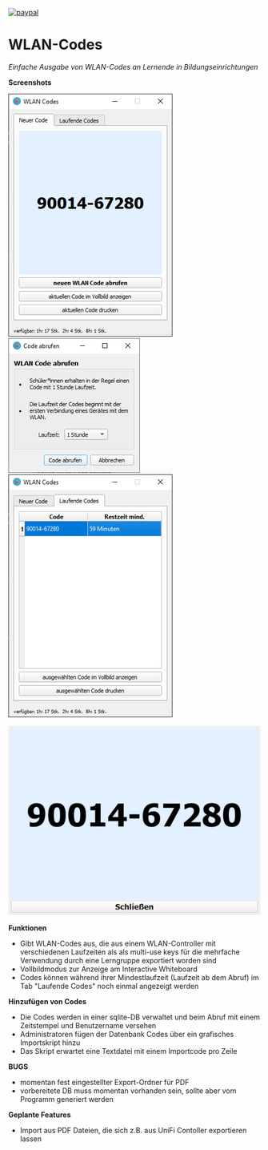 [![paypal](https://www.paypalobjects.com/de_DE/DE/i/btn/btn_donateCC_LG.gif)](https://www.paypal.com/donate?hosted_button_id=8KZ7YQRXBLJD8)
# WLAN-Codes 
*Einfache Ausgabe von WLAN-Codes an Lernende in Bildungseinrichtungen*

**Screenshots**
  
![Image](./images/mainwindow.PNG)
![Image](./images/code_abrufen.PNG)  
![Image](./images/laufende_codes.PNG)

![Image](./images/vollbild.PNG)

**Funktionen**
- Gibt WLAN-Codes aus, die aus einem WLAN-Controller mit verschiedenen Laufzeiten als als multi-use keys für die mehrfache Verwendung durch eine Lerngruppe exportiert worden sind
- Vollbildmodus zur Anzeige am Interactive Whiteboard
- Codes können während ihrer Mindestlaufzeit (Laufzeit ab dem Abruf) im Tab "Laufende Codes" noch einmal angezeigt werden

**Hinzufügen von Codes**
- Die Codes werden in einer sqlite-DB verwaltet und beim Abruf mit einem Zeitstempel und Benutzername versehen
- Administratoren fügen der Datenbank Codes über ein grafisches Importskript hinzu
- Das Skript erwartet eine Textdatei mit einem Importcode pro Zeile

**BUGS**
- momentan fest eingestellter Export-Ordner für PDF
- vorbereitete DB muss momentan vorhanden sein, sollte aber vom Programm generiert werden

**Geplante Features**
- Import aus PDF Dateien, die sich z.B. aus UniFi Contoller exportieren lassen
